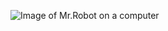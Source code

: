 ![Image of Mr.Robot on a computer](https://cdn0.vox-cdn.com/thumbor/zwxsYuVah6rcFIPqhfG4upJH_iY=/0x12:1000x575/1600x900/cdn0.vox-cdn.com/uploads/chorus_image/image/50969717/NUP_173606_0102.0.JPG)
